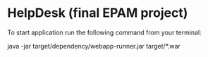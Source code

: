 # HelpDesk (final EPAM project)

To start application run the following command from your terminal:<br/>

java -jar target/dependency/webapp-runner.jar target/*.war
